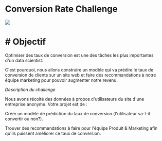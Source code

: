 # **Conversion Rate Challenge**

![](https://doofinder-web.s3.amazonaws.com/main-files/uploads/2018/07/tasa-de-conversion.png)


# **# Objectif**

Optimiser des taux de conversion est une des tâches les plus importantes d'un data scientist.

C'est pourquoi, nous allons construire un modèle qui va prédire le taux de conversion de clients sur un site web et faire des recommandations à notre équipe marketing pour pouvoir augmenter notre revenu.

*Description du challenge*

Nous avons récolté des données à propos d'utilisateurs du site d'une entreprise anonyme. Votre projet est de :

Créer un modèle de prédiction du taux de conversion (l'utilisateur va-t-il convertir ou non?).

Trouver des recommandations à faire pour l'équipe Produit & Marketing afin qu'ils puissent améliorer ce taux de conversion.
